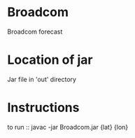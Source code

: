 # Broadcom
Broadcom forecast

# Location of jar
Jar file in 'out' directory

# Instructions
to run :: javac -jar Broadcom.jar {lat} {lon}
